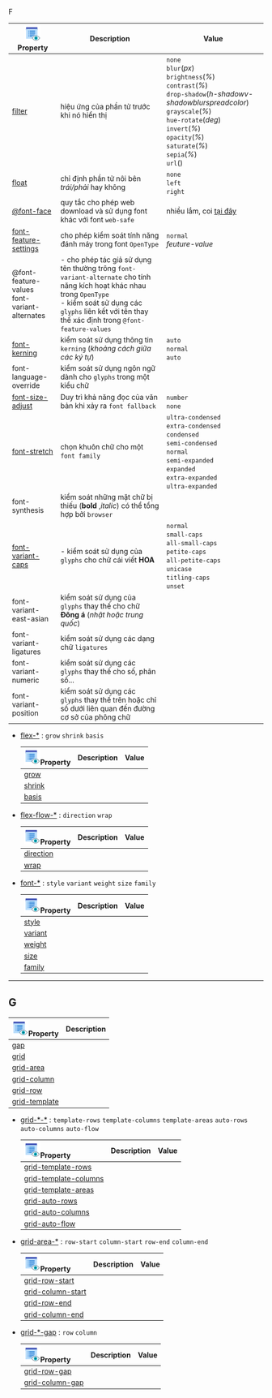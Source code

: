 F

| ![icons8showpropertypng](https://raw.githubusercontent.com/Zenfection/Image/master/2021/07/10-19-37-45-icons8-show_property.png)Property | Description                                                                                                                                                                                                                 | Value                                                                                                                                                                                                                                                      |
| ---------------------------------------------------------------------------------------------------------------------------------------- | --------------------------------------------------------------------------------------------------------------------------------------------------------------------------------------------------------------------------- | ---------------------------------------------------------------------------------------------------------------------------------------------------------------------------------------------------------------------------------------------------------- |
| [filter](https://www.w3schools.com/cssref/css3_pr_filter.asp)                                                                            | hiệu ứng của phần tử trước khi nó hiển thị                                                                                                                                                                                  | `none`<br>`blur`(*px*)<br>`brightness`(*%*)<br>`contrast`(*%*)<br>`drop-shadow`(*h-shadow*_*v-shadow*_*blur*_*spread*_*color*)<br>`grayscale`(*%*)<br>`hue-rotate`(*deg*)<br>`invert`(*%*)<br>`opacity`(*%*)<br>`saturate`(*%*)<br>`sepia`(*%*)<br>`url`() |
| [float](https://www.w3schools.com/cssref/pr_class_float.asp)                                                                             | chỉ định phần tử nôi bên *trái/phải* hay không                                                                                                                                                                              | `none`<br>`left`<br>`right`                                                                                                                                                                                                                                |
| [@font-face](https://www.w3schools.com/cssref/css3_pr_font-face_rule.asp)                                                                | quy tắc cho phép web download và sử dụng font khác với font `web-safe`                                                                                                                                                      | nhiều lắm, coi [tại đây](https://www.w3schools.com/cssref/css3_pr_font-face_rule.asp)                                                                                                                                                                      |
| [font-feature-settings](https://www.w3schools.com/cssref/css3_pr_font-feature-settings.asp)                                              | cho phép kiểm soát tính năng đánh máy trong font `OpenType`                                                                                                                                                                 | `normal`<br>*feuture-value*                                                                                                                                                                                                                                |
| @font-feature-values<br>font-variant-alternates                                                                                          | - cho phép tác giả sử dụng tên thường trông `font-variant-alternate` cho tính năng kích hoạt khác nhau trong `OpenType`<br>- kiểm soát sử dụng các `glyphs` liên kết với tên thay thế xác định trong `@font-feature-values` |                                                                                                                                                                                                                                                            |
| [font-kerning](https://www.w3schools.com/cssref/css3_pr_font-kerning.asp)                                                                | kiểm soát sử dụng thông tin `kerning` (*khoảng cách giữa các ký tự*)                                                                                                                                                        | `auto`<br>`normal`<br>`auto`                                                                                                                                                                                                                               |
| font-language-override                                                                                                                   | kiểm soát sử dụng ngôn ngữ dành cho `glyphs` trong một kiểu chữ                                                                                                                                                             |                                                                                                                                                                                                                                                            |
| [font-size-adjust](https://www.w3schools.com/cssref/css3_pr_font-size-adjust.asp)                                                        | Duy trì khả năng đọc của văn bản khi xảy ra `font fallback`                                                                                                                                                                 | `number`<br>`none`                                                                                                                                                                                                                                         |
| [font-stretch](https://www.w3schools.com/cssref/css3_pr_font-stretch.asp)                                                                | chọn khuôn chữ cho một `font family`                                                                                                                                                                                        | `ultra-condensed`<br>`extra-condensed`<br>`condensed`<br>`semi-condensed`<br>`normal`<br>`semi-expanded`<br>`expanded`<br>`extra-expanded`<br>`ultra-expanded`                                                                                             |
| font-synthesis                                                                                                                           | kiểm soát những mặt chữ bị thiếu (**bold** ,*italic*) có thể tổng hợp bởi `browser`                                                                                                                                         |                                                                                                                                                                                                                                                            |
| [font-variant-caps](https://www.w3schools.com/cssref/css3_pr_font-variant-caps.asp)                                                      | - kiểm soát sử dụng của `glyphs` cho chữ cái viết **HOA**                                                                                                                                                                   | `normal`<br>`small-caps`<br>`all-small-caps`<br>`petite-caps`<br>`all-petite-caps`<br>`unicase`<br>`titling-caps`<br>`unset`                                                                                                                               |
| font-variant-east-asian                                                                                                                  | kiểm soát sử dụng của `glyphs` thay thế cho chữ **Đông á** (*nhật hoặc trung quốc*)                                                                                                                                         |                                                                                                                                                                                                                                                            |
| font-variant-ligatures                                                                                                                   | kiểm soát sử dụng các dạng chữ `ligatures`                                                                                                                                                                                  |                                                                                                                                                                                                                                                            |
| font-variant-numeric                                                                                                                     | kiểm soát sử dụng các `glyphs` thay thế cho số, phân số...                                                                                                                                                                  |                                                                                                                                                                                                                                                            |
| font-variant-position                                                                                                                    | kiểm soát sử dụng các `glyphs` thay thế trên hoặc chỉ số dưới liên quan đến đường cơ sở của phông chữ                                                                                                                       |                                                                                                                                                                                                                                                            |

- [flex-*](https://www.w3schools.com/cssref/css3_pr_flex.asp) : `grow` `shrink` `basis`
  
  | ![icons8-show_property.png](https://raw.githubusercontent.com/Zenfection/Image/master/2021/07/10-19-37-45-icons8-show_property.png)Property | Description | Value |
  | ------------------------------------------------------------------------------------------------------------------------------------------- | ----------- | ----- |
  | [grow](https://www.w3schools.com/cssref/css3_pr_flex-grow.asp)                                                                              |             |       |
  | [shrink](https://www.w3schools.com/cssref/css3_pr_flex-shrink.asp)                                                                          |             |       |
  | [basis](https://www.w3schools.com/cssref/css3_pr_flex-basis.asp)                                                                            |             |       |

- [flex-flow-*](https://www.w3schools.com/cssref/css3_pr_flex-flow.asp) : `direction` `wrap`
  
  | ![icons8-show_property.png](https://raw.githubusercontent.com/Zenfection/Image/master/2021/07/10-19-37-45-icons8-show_property.png)Property | Description | Value |
  | ------------------------------------------------------------------------------------------------------------------------------------------- | ----------- | ----- |
  | [direction](https://www.w3schools.com/cssref/css3_pr_flex-direction.asp)                                                                    |             |       |
  | [wrap](https://www.w3schools.com/cssref/css3_pr_flex-wrap.asp)                                                                              |             |       |

- [font-*](https://www.w3schools.com/cssref/pr_font_font.asp) : `style` `variant` `weight` `size` `family`
  
  | ![icons8-show_property.png](https://raw.githubusercontent.com/Zenfection/Image/master/2021/07/10-19-37-45-icons8-show_property.png)Property | Description | Value |
  | ------------------------------------------------------------------------------------------------------------------------------------------- | ----------- | ----- |
  | [style](https://www.w3schools.com/cssref/pr_font_font-style.asp)                                                                            |             |       |
  | [variant](https://www.w3schools.com/cssref/pr_font_font-variant.asp)                                                                        |             |       |
  | [weight](https://www.w3schools.com/cssref/pr_font_weight.asp)                                                                               |             |       |
  | [size](https://www.w3schools.com/cssref/pr_font_font-size.asp)                                                                              |             |       |
  | [family](https://www.w3schools.com/cssref/pr_font_font-family.asp)                                                                          |             |       |

---

## G

| ![icons8showpropertypng](https://raw.githubusercontent.com/Zenfection/Image/master/2021/07/10-19-37-45-icons8-show_property.png)Property | Description |
| ---------------------------------------------------------------------------------------------------------------------------------------- | ----------- |
| [gap](https://www.w3schools.com/cssref/css3_pr_gap.asp)                                                                                  |             |
| [grid](https://www.w3schools.com/cssref/pr_grid.asp)                                                                                     |             |
| [grid-area](https://www.w3schools.com/cssref/pr_grid-area.asp)                                                                           |             |
| [grid-column](https://www.w3schools.com/cssref/pr_grid-column.asp)                                                                       |             |
| [grid-row](https://www.w3schools.com/cssref/pr_grid-row.asp)                                                                             |             |
| [grid-template](https://www.w3schools.com/cssref/pr_grid-template.asp)                                                                   |             |

- [grid-\*-\*](https://www.w3schools.com/cssref/pr_grid.asp) : `template-rows` `template-columns` `template-areas` `auto-rows` `auto-columns` `auto-flow`
  
  | ![icons8-show_property.png](https://raw.githubusercontent.com/Zenfection/Image/master/2021/07/10-19-37-45-icons8-show_property.png)Property | Description | Value |
  | ------------------------------------------------------------------------------------------------------------------------------------------- | ----------- | ----- |
  | [grid-template-rows](https://www.w3schools.com/cssref/pr_grid-template-rows.asp)                                                            |             |       |
  | [grid-template-columns](https://www.w3schools.com/cssref/pr_grid-template-columns.asp)                                                      |             |       |
  | [grid-template-areas](https://www.w3schools.com/cssref/pr_grid-template-areas.asp)                                                          |             |       |
  | [grid-auto-rows](https://www.w3schools.com/cssref/pr_grid-auto-rows.asp)                                                                    |             |       |
  | [grid-auto-columns](https://www.w3schools.com/cssref/pr_grid-auto-columns.asp)                                                              |             |       |
  | [grid-auto-flow](https://www.w3schools.com/cssref/pr_grid-auto-flow.asp)                                                                    |             |       |

- [grid-area-*](https://www.w3schools.com/cssref/pr_grid-area.asp) : `row-start` `column-start` `row-end` `column-end`
  
  | ![icons8-show_property.png](https://raw.githubusercontent.com/Zenfection/Image/master/2021/07/10-19-37-45-icons8-show_property.png)Property | Description | Value |
  | ------------------------------------------------------------------------------------------------------------------------------------------- | ----------- | ----- |
  | [grid-row-start](https://www.w3schools.com/cssref/pr_grid-row-start.asp)                                                                    |             |       |
  | [grid-column-start](https://www.w3schools.com/cssref/pr_grid-column-start.asp)                                                              |             |       |
  | [grid-row-end](https://www.w3schools.com/cssref/pr_grid-row-end.asp)                                                                        |             |       |
  | [grid-column-end](https://www.w3schools.com/cssref/pr_grid-column-end.asp)                                                                  |             |       |

- [grid-\*-gap](https://www.w3schools.com/cssref/pr_grid-gap.asp) : `row` `column`
  
  | ![icons8-show_property.png](https://raw.githubusercontent.com/Zenfection/Image/master/2021/07/10-19-37-45-icons8-show_property.png)Property | Description | Value |
  | ------------------------------------------------------------------------------------------------------------------------------------------- | ----------- | ----- |
  | [grid-row-gap](https://www.w3schools.com/cssref/pr_grid-row-gap.asp)                                                                        |             |       |
  | [grid-column-gap](https://www.w3schools.com/cssref/pr_grid-column-gap.asp)                                                                  |             |       |
